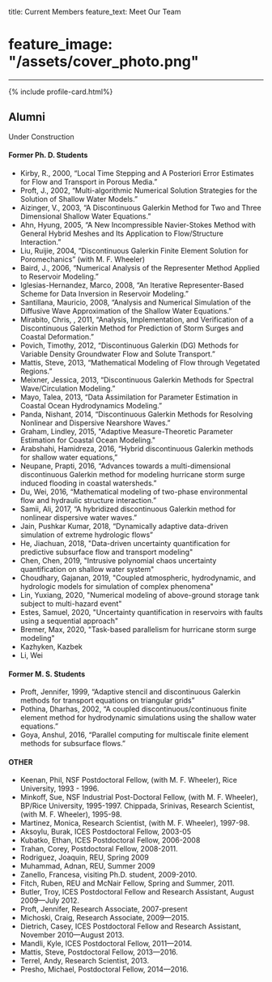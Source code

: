 title: Current Members
feature_text:  Meet Our Team


# feature_image: "/assets/cover_photo.png"

---


{% include profile-card.html%}


## Alumni


Under Construction

#### Former Ph. D. Students

* Kirby, R., 2000, “Local Time Stepping and A Posteriori Error Estimates for Flow and Transport in Porous Media.”
* Proft, J., 2002, “Multi-algorithmic Numerical Solution Strategies for the Solution of Shallow Water Models.”
* Aizinger, V., 2003, “A Discontinuous Galerkin Method for Two and Three Dimensional Shallow Water Equations.”
* Ahn, Hyung, 2005, “A New Incompressible Navier-Stokes Method with General Hybrid Meshes and Its Application to Flow/Structure Interaction.”
* Liu, Ruijie, 2004, “Discontinuous Galerkin Finite Element Solution for Poromechanics” (with M. F. Wheeler)
* Baird, J.,  2006, “Numerical Analysis of the Representer Method Applied to Reservoir Modeling.”
* Iglesias-Hernandez, Marco,  2008, “An Iterative Representer-Based Scheme for Data Inversion in Reservoir Modeling.”
* Santillana, Mauricio,  2008, “Analysis and Numerical Simulation of the Diffusive Wave Approximation of the Shallow Water Equations.”
* Mirabito, Chris, , 2011, “Analysis, Implementation, and Verification of a Discontinuous Galerkin Method for Prediction of Storm Surges and Coastal Deformation.”
* Povich, Timothy,  2012, “Discontinuous Galerkin (DG) Methods for Variable Density Groundwater Flow and Solute Transport.”
* Mattis, Steve,  2013, “Mathematical Modeling of Flow through Vegetated Regions.”
* Meixner, Jessica,  2013, “Discontinuous Galerkin Methods for Spectral Wave/Circulation
Modeling.”
* Mayo, Talea,  2013, “Data Assimilation for Parameter Estimation in Coastal Ocean
Hydrodynamics Modeling.”
* Panda, Nishant,  2014, “Discontinuous Galerkin Methods for Resolving Nonlinear and Dispersive
Nearshore Waves.”
* Graham, Lindley,  2015, "Adaptive Measure-Theoretic Parameter Estimation for Coastal Ocean Modeling."
* Arabshahi, Hamidreza,  2016, “Hybrid discontinuous Galerkin methods for shallow water equations,”
* Neupane, Prapti,  2016, “Advances towards a multi-dimensional discontinuous Galerkin method for modeling hurricane storm surge induced flooding in coastal watersheds.”
* Du, Wei,  2016, “Mathematical modeling of two-phase environmental flow and hydraulic structure interaction.”
* Samii, Ali,  2017, “A hybridized discontinuous Galerkin method for nonlinear dispersive water waves.”
* Jain, Pushkar Kumar,  2018, “Dynamically adaptive data-driven simulation of extreme hydrologic flows”
* He, Jiachuan, 2018, "Data-driven uncertainty quantification for predictive subsurface flow and transport modeling"
* Chen, Chen, 2019, "Intrusive polynomial chaos uncertainty quantification on shallow water system"
* Choudhary, Gajanan, 2019, "Coupled atmospheric, hydrodynamic, and hydrologic models for simulation of complex phenomena"
* Lin, Yuxiang, 2020, "Numerical modeling of above-ground storage tank subject to multi-hazard event"
* Estes, Samuel, 2020, "Uncertainty quantification in reservoirs with faults using a sequential approach"
* Bremer, Max, 2020, "Task-based parallelism for hurricane storm surge modeling"
* Kazhyken, Kazbek 
* Li, Wei


#### Former M. S. Students

* Proft, Jennifer, 1999, “Adaptive stencil and discontinuous Galerkin methods for transport equations on triangular grids”
* Pothina, Dharhas, 2002, “A coupled discontinuous/continuous finite element method for hydrodynamic simulations using the shallow water equations.”
* Goya, Anshul, 2016, “Parallel computing for multiscale finite element methods for subsurface flows.”

#### OTHER 
* Keenan, Phil, NSF Postdoctoral Fellow, (with M. F. Wheeler), Rice University, 1993 - 1996.
* Minkoff, Sue, NSF Industrial Post-Doctoral Fellow, (with M. F. Wheeler), BP/Rice University, 1995-1997. Chippada, Srinivas, Research Scientist, (with M. F. Wheeler), 1995-98.
* Martinez, Monica, Research Scientist, (with M. F. Wheeler), 1997-98.
* Aksoylu, Burak, ICES Postdoctoral Fellow, 2003-05
* Kubatko, Ethan, ICES Postdoctoral Fellow, 2006-2008
* Trahan, Corey, Postdoctoral Fellow, 2008-2011.
* Rodriguez, Joaquin, REU, Spring 2009
* Muhammad, Adnan, REU, Summer 2009
* Zanello, Francesa, visiting Ph.D. student, 2009-2010.
* Fitch, Ruben, REU and McNair Fellow, Spring and Summer, 2011.
* Butler, Troy, ICES Postdoctoral Fellow and Research Assistant, August 2009—July 2012.
* Proft, Jennifer, Research Associate, 2007-present
* Michoski, Craig, Research Associate, 2009—2015.
* Dietrich, Casey, ICES Postdoctoral Fellow and Research Assistant, November 2010—August 2013.
* Mandli, Kyle, ICES Postdoctoral Fellow, 2011—2014.
* Mattis, Steve, Postdoctoral Fellow, 2013—2016.
* Terrel, Andy, Research Scientist, 2013.
* Presho, Michael, Postdoctoral Fellow, 2014—2016.

